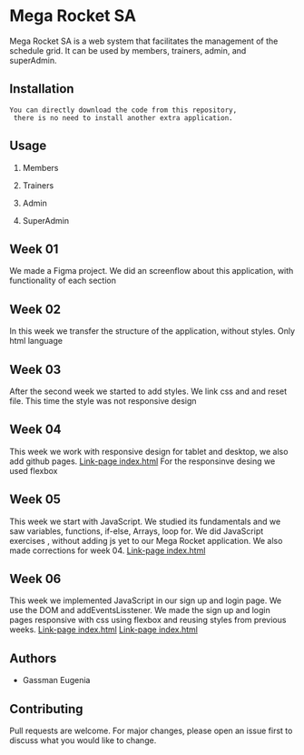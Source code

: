 # Mega Rocket SA

Mega Rocket SA is a web system that facilitates the management of the schedule grid.
It can be used by members, trainers, admin, and superAdmin.
## Installation

```
You can directly download the code from this repository,
 there is no need to install another extra application.
```

## Usage

1. Members

2. Trainers

3. Admin

4. SuperAdmin

## Week 01
We made a Figma project. We did an screenflow about this application, with functionality of each section

## Week 02
In this week we transfer the structure of the application, without styles. Only html language

## Week 03
After the second week we started to add styles. We link css and and reset file. This time the style was not responsive design

## Week 04
This week we work with responsive design for tablet and desktop, we also add github pages. 
[Link-page index.html](https://eugeniagassman.github.io/BaSP-M2023/Week-04/index.html "Index")
For the responsinve desing we used flexbox

## Week 05
This week we start with JavaScript. We studied its fundamentals and we saw variables, functions, if-else, Arrays, loop for. We did JavaScript exercises , without adding js yet to our Mega Rocket application. We also made corrections for week 04.
[Link-page index.html](https://eugeniagassman.github.io/BaSP-M2023/Week-05/index.html "Index")

## Week 06
This week we implemented JavaScript in our sign up and login page. We use the DOM and addEventsLisstener. 
We made the sign up and login pages responsive with css using flexbox and reusing styles from previous weeks. 
[Link-page index.html](https://eugeniagassman.github.io/BaSP-M2023/Week-06/sign-up.html "Sign Up")
[Link-page index.html](https://eugeniagassman.github.io/BaSP-M2023/Week-06/login.html "Login")

## Authors
- Gassman Eugenia

## Contributing

Pull requests are welcome. For major changes, please open an issue first
to discuss what you would like to change.
